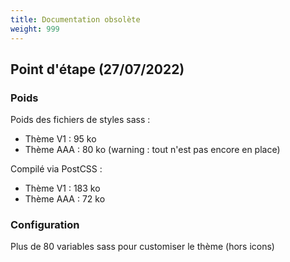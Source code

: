 ```yaml
---
title: Documentation obsolète
weight: 999
---
```


## Point d'étape (27/07/2022)

### Poids

Poids des fichiers de styles sass :

- Thème V1 : 95 ko
- Thème AAA : 80 ko (warning : tout n'est pas encore en place)

Compilé via PostCSS :

- Thème V1 : 183 ko
- Thème AAA : 72 ko

### Configuration 

Plus de 80 variables sass pour customiser le thème (hors icons)




